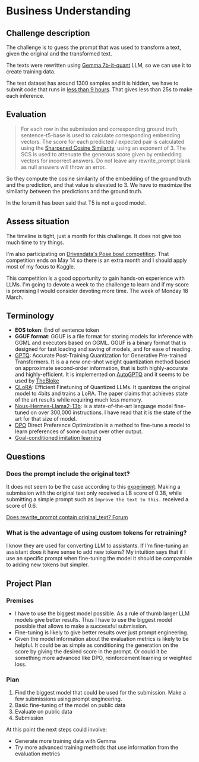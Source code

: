 # Business Understanding

<!--- --->

## Challenge description

<!--- Look at the challenge description, understand the goal of the challenge
and write it here with your own words. Use images if they improve the explanation--->

The challenge is to guess the prompt that was used to transform a text, given the original and the
transformed text.

The texts were rewritten using [Gemma 7b-it-quant](https://www.kaggle.com/models/google/gemma/frameworks/pyTorch/variations/7b-it-quant) LLM, so we can use it to create training data.

The test dataset has around 1300 samples and it is hidden, we have to submit code that runs in [less than 9 hours](www.kaggle.com/competitions/llm-prompt-recovery/overview/code-requirements). That gives less than 25s to make
each inference.

## Evaluation

<!--- Understand the metric used on the challenge, write it here and study
the characteristics of the metric --->

> For each row in the submission and corresponding ground truth, sentence-t5-base is used to calculate corresponding embedding vectors. The score for each predicted / expected pair is calculated using the [Sharpened Cosine Similarity](https://github.com/brohrer/sharpened-cosine-similarity/blob/main/README.md?plain=1#L32), using an exponent of 3. The SCS is used to attenuate the generous score given by embedding vectors for incorrect answers. Do not leave any rewrite_prompt blank as null answers will throw an error.

So they compute the cosine similarity of the embedding of the ground truth and the prediction, and that
value is elevated to 3. We have to maximize the similarity between the predictions and the ground truth.

In the forum it has been said that T5 is not a good model.

## Assess situation

<!---This task involves more detailed fact-finding about all of the resources,
constraints, assumptions, and other factors that should be considered in determining
the data analysis goal and project plan

* timeline. Is there any week where I could not work on the challenge?
* resources. Is there any other project competing for resources?
* other projects. May I have other more interesting projects in the horizon?
 --->

The timeline is tight, just a month for this challenge. It does not give too much time to try things.

I'm also participating on [Drivendata's Pose bowl competition](https://www.drivendata.org/competitions/group/competition-nasa-spacecraft/). That competition ends on May 14 so there is an extra month and I should
apply most of my focus to Kaggle.

This competition is a good opportunity to gain hands-on experience with LLMs. I'm going to devote
a week to the challenge to learn and if my score is promising I would consider devoting more time.
The week of Monday 18 March.

## Terminology

<!--- Sometimes the field of the challenge has specific terms, if that is the
case write them here, otherwise delete this section.--->

- **EOS token**: End of sentence token
- **GGUF format**: GGUF is a file format for storing models for inference with GGML and executors based on GGML. GGUF is a binary format that is designed for fast loading and saving of models, and for ease of reading.
- [GPTQ](https://arxiv.org/abs/2210.17323): Accurate Post-Training Quantization for Generative Pre-trained Transformers. It is a a new one-shot weight quantization method based on approximate second-order information, that is both highly-accurate and highly-efficient. It is implemented on [AutoGPTQ](https://github.com/AutoGPTQ/AutoGPTQ) and it seems to be used by [TheBloke](https://huggingface.co/TheBloke)
- [QLoRA](https://github.com/artidoro/qlora): Efficient Finetuning of Quantized LLMs. It quantizes the
  original model to 4bits and trains a LoRA. The paper claims that achieves state of the art results
  while requiring much less memory.
- [Nous-Hermes-Llama2-13b](https://huggingface.co/TheBloke/Nous-Hermes-Llama2-GGUF): is a state-of-the-art language model fine-tuned on over 300,000 instructions. I have read that it is the state of the art for that
size of model.
- [DPO](https://arxiv.org/abs/2305.18290) Direct Preference Optimization is a method to fine-tune a model
  to learn preferences of some output over other output.
- [Goal-conditioned imitation learning](https://sites.google.com/view/goalconditioned-il/)

## Questions

<!--- Write here any question that arises when reading about the challenge --->

### Does the prompt include the original text?

It does not seem to be the case according to this [experiment](https://www.kaggle.com/code/ironbar/submit-original-text). Making a submission with the original text only received a LB score of 0.38, while
submitting a simple prompt such as `Improve the text to this.` received a score of 0.6.

[Does rewrite_prompt contain original_text? Forum](https://www.kaggle.com/competitions/llm-prompt-recovery/discussion/480466)

### What is the advantage of using custom tokens for retraining?

I know they are used for converting LLM to assistants. If I'm fine-tuning an assistant does it have
sense to add new tokens? My intuition says that if I use an specific prompt when fine-tuning the model
it should be comparable to adding new tokens but simpler.

## Project Plan

<!--- Write initial ideas for the project. This is just initial thoughts,
during the challenge I will have a better understanding of the project and
with better information I could decide other actions not considered here.--->

### Premises

- I have to use the biggest model possible. As a rule of thumb larger LLM models give better results.
  Thus I have to use the biggest model possible that allows to make a successful submission.
- Fine-tuning is likely to give better results over just prompt engineering.
- Given the model information about the evaluation metrics is likely to be helpful. It could be as simple
  as conditioning the generation on the score by giving the desired score in the prompt. Or could it
  be something more advanced like DPO, reinforcement learning or weighted loss.

### Plan

1. Find the biggest model that could be used for the submission. Make a few submissions using prompt engineering.
2. Basic fine-tuning of the model on public data
3. Evaluate on public data
4. Submission

At this point the next steps could involve:

- Generate more training data with Gemma
- Try more advanced training methods that use information from the evaluation metrics

